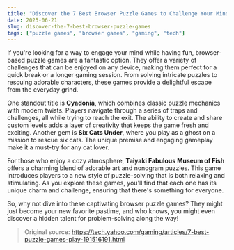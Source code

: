 ```yaml
---
title: "Discover the 7 Best Browser Puzzle Games to Challenge Your Mind"
date: 2025-06-21
slug: discover-the-7-best-browser-puzzle-games
tags: ["puzzle games", "browser games", "gaming", "tech"]
---
```


If you're looking for a way to engage your mind while having fun, browser-based puzzle games are a fantastic option. They offer a variety of challenges that can be enjoyed on any device, making them perfect for a quick break or a longer gaming session. From solving intricate puzzles to rescuing adorable characters, these games provide a delightful escape from the everyday grind.

One standout title is **Cyadonia**, which combines classic puzzle mechanics with modern twists. Players navigate through a series of traps and challenges, all while trying to reach the exit. The ability to create and share custom levels adds a layer of creativity that keeps the game fresh and exciting. Another gem is **Six Cats Under**, where you play as a ghost on a mission to rescue six cats. The unique premise and engaging gameplay make it a must-try for any cat lover.

For those who enjoy a cozy atmosphere, **Taiyaki Fabulous Museum of Fish** offers a charming blend of adorable art and nonogram puzzles. This game introduces players to a new style of puzzle-solving that is both relaxing and stimulating. As you explore these games, you'll find that each one has its unique charm and challenge, ensuring that there's something for everyone.

So, why not dive into these captivating browser puzzle games? They might just become your new favorite pastime, and who knows, you might even discover a hidden talent for problem-solving along the way!

> Original source: https://tech.yahoo.com/gaming/articles/7-best-puzzle-games-play-191516191.html